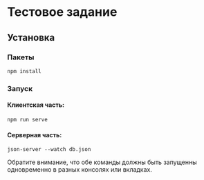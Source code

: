 # Тестовое задание

## Установка

### Пакеты

```
npm install
```

### Запуск

#### Клиентская часть:

```
npm run serve
```

#### Серверная часть:

```
json-server --watch db.json
```

Обратите внимание, что обе команды должны быть запущенны одновременно в разных консолях или вкладках.
